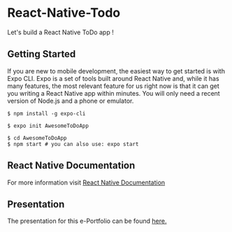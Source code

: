 # React-Native-Todo
Let's build a React Native ToDo app !

## Getting Started

If you are new to mobile development, the easiest way to get started is with Expo CLI. Expo is a set of tools built around React Native and, while it has many features, the most relevant feature for us right now is that it can get you writing a React Native app within minutes. You will only need a recent version of Node.js and a phone or emulator. 

```
$ npm install -g expo-cli
```

```
$ expo init AwesomeToDoApp

$ cd AwesomeToDoApp
$ npm start # you can also use: expo start
```

## React Native Documentation

For more information visit [React Native Documentation](https://reactnative.dev/docs/getting-started)

## Presentation

The presentation for this e-Portfolio can be found [here.]()